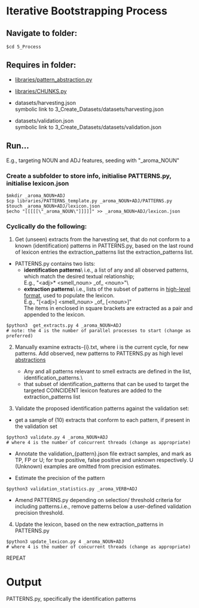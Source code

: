 # Iterative Bootstrapping Process

## Navigate to folder:
```
$cd 5_Process
```

## Requires in folder:
* [libraries/pattern_abstraction.py](readme_pattern_abstraction.md)
* [libraries/CHUNKS.py](readme_chunks.md)

* datasets/harvesting.json\
symbolic link to 3_Create_Datasets/datasets/harvesting.json

* datasets/validation.json\
symbolic link to 3_Create_Datasets/datasets/validation.json

## Run...
E.g., targeting NOUN and ADJ features, seeding with "_aroma_NOUN"

### Create a subfolder to store info, initialise PATTERNS.py, initialise lexicon.json
```
$mkdir _aroma_NOUN+ADJ
$cp libraries/PATTERNS_template.py _aroma_NOUN+ADJ/PATTERNS.py
$touch _aroma_NOUN+ADJ/lexicon.json
$echo "[[[[[\"_aroma_NOUN\"]]]]]" >> _aroma_NOUN+ADJ/lexicon.json
```

### Cyclically do the following:

1. Get (unseen) extracts from the harvesting set, that do not conform to a known (identification) patterns in PATTERNS.py, based on the last round of lexicon entries the extraction_patterns list the extraction_patterns list.
 
* PATTERNS.py contains two lists:
    * **identification patterns**\ i.e., a list of any and all observed patterns, which match the desired textual relationship;\
    E.g., "\<adj\>* \<smell_noun\> \_of\_ \<noun\>"\
    * **extraction patterns**\ i.e., lists of the subset of patterns in [high-level format](readme_pattern_abstraction.md), used to populate the lexicon.\
    E.g., "[\<adj\>] \<smell_noun\> \_of\_ [\<noun\>]"\
    The items in enclosed in square brackets are extracted as a pair and appended to the lexicon.

```
$python3  get_extracts.py 4 _aroma_NOUN+ADJ
# note: the 4 is the number of parallel processes to start (change as preferred)
```

2. Manually examine extracts-{i}.txt, where i is the current cycle, for new patterns. Add observed, new patterns to PATTERNS.py as high level [abstractions](readme_pattern_abstraction.md)
    * Any and all patterns relevant to smell extracts are defined in the list, identification_patterns.\
    * that subset of identification_patterns that can be used to target the targeted COINCIDENT lexicon features are added to the extraction_patterns list

3. Validate the proposed identification patterns against the validation set:

* get a sample of (10) extracts that conform to each pattern, if present in the validation set
```
$python3 validate.py 4 _aroma_NOUN+ADJ
# where 4 is the number of concurrent threads (change as appropriate)
```

* Annotate the validation_{pattern}.json file extract samples, and mark as TP, FP or U; for true positive, false positive and unknown respectively. U (Unknown) examples are omitted from precision estimates. 
 
* Estimate the precision of the pattern
```
$python3 validation_statistics.py _aroma_VERB+ADJ
```

* Amend PATTERNS.py depending on selection/ threshold criteria for including patterns.i.e., remove patterns below a user-defined validation precision threshold.

4. Update the lexicon, based on the new extraction_patterns in PATTERNS.py
```
$python3 update_lexicon.py 4 _aroma_NOUN+ADJ
# where 4 is the number of concurrent threads (change as appropriate)
```

REPEAT

# Output
PATTERNS.py, specifically the identification patterns
